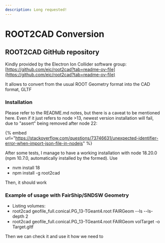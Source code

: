 ```yaml
---
description: Long requested!
---
```


# ROOT2CAD Conversion



## ROOT2CAD GitHub repository

Kindly provided by the Electron Ion Collider software group: [https://github.com/eic/root2cad?tab=readme-ov-file](https://github.com/eic/root2cad?tab=readme-ov-file)

It allows to convert from the usual ROOT Geometry format into the CAD format, GLTF

### Installation

Please refer to the README.md notes, but there is a caveat to be mentioned here. Even if it just refers to node >13, newest version installation will fail, due to "assert" being removed after node 22:

{% embed url="https://stackoverflow.com/questions/73746631/unexpected-identifier-error-when-import-json-file-in-nodejs" %}

After some tests, I manage to have a working installation with node 18.20.0 (npm 10.7.0, automatically installed by the formed). Use

* nvm install 18
*   npm install -g root2cad



Then, it should work

### Example of usage with FairShip/SNDSW Geometry

* Listing volumes:
* root2cad geofile\_full.conical.PG\_13-TGeant4.root FAIRGeom --ls --ls-depth 2
* root2cad geofile\_full.conical.PG\_13-TGeant4.root FAIRGeom volTarget -o Target.gltf

Then we can check it and use it how we need to
